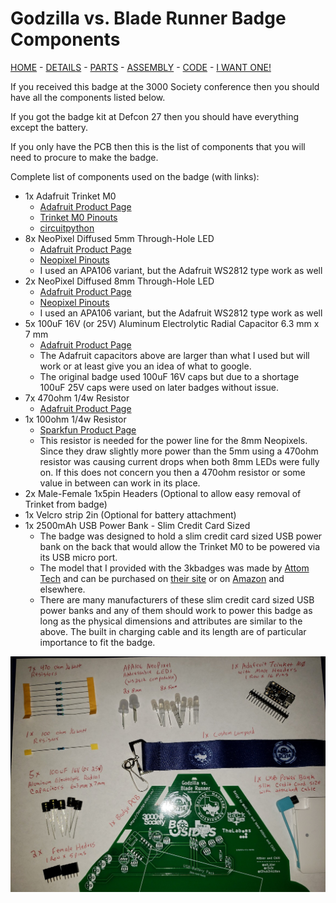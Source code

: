 # Godzilla vs. Blade Runner Badge Components

[HOME](/) - [DETAILS](3kbadge_details.md) - [PARTS](3kbadge_components.md) - [ASSEMBLY](3kbadge_assembly.md) - [CODE](3kbadge_code.md) - [I WANT ONE!](3kbadge_i_want_one.md)

If you received this badge at the 3000 Society conference then you should have all the components listed below.

If you got the badge kit at Defcon 27 then you should have everything except the battery.

If you only have the PCB then this is the list of components that you will need to procure to make the badge.

Complete list of components used on the badge (with links):

* 1x Adafruit Trinket M0
    * [Adafruit Product Page](https://www.adafruit.com/product/3500)
    * [Trinket M0 Pinouts](https://learn.adafruit.com/adafruit-trinket-m0-circuitpython-arduino/pinouts)
    * [circuitpython](https://learn.adafruit.com/welcome-to-circuitpython)
* 8x NeoPixel Diffused 5mm Through-Hole LED
    * [Adafruit Product Page](https://www.adafruit.com/product/1938)
    * [Neopixel Pinouts](https://cdn-shop.adafruit.com/970x728/1938-05.jpg)
    * I used an APA106 variant, but the Adafruit WS2812 type work as well
* 2x NeoPixel Diffused 8mm Through-Hole LED
    * [Adafruit Product Page](https://www.adafruit.com/product/1734)
    * [Neopixel Pinouts](https://cdn-shop.adafruit.com/970x728/1734-04.jpg)
    * I used an APA106 variant, but the Adafruit WS2812 type work as well
* 5x 100uF 16V (or 25V) Aluminum Electrolytic Radial Capacitor 6.3 mm x 7 mm
    * [Adafruit Product Page](https://www.adafruit.com/product/2193)
    * The Adafruit capacitors above are larger than what I used but will work or at least give you an idea of what to google.
    * The original badge used 100uF 16V caps but due to a shortage 100uF 25V caps were used on later badges without issue.
* 7x 470ohm 1/4w Resistor
    * [Adafruit Product Page](https://www.adafruit.com/product/2781)
* 1x 100ohm 1/4w Resistor
    * [Sparkfun Product Page](https://www.sparkfun.com/products/14493)
    * This resistor is needed for the power line for the 8mm Neopixels.  Since they draw slightly more power than the 5mm using a 470ohm resistor was causing current drops when both 8mm LEDs were fully on.  If this does not concern you then a 470ohm resistor or some value in between can work in its place.
* 2x Male-Female 1x5pin Headers (Optional to allow easy removal of Trinket from badge)
* 1x Velcro strip 2in (Optional for battery attachment)
* 1x 2500mAh USB Power Bank - Slim Credit Card Sized
    * The badge was designed to hold a slim credit card sized USB power bank on the back that would allow the Trinket M0 to be powered via its USB micro port.
    * The model that I provided with the 3kbadges was made by [Attom Tech](https://www.attomtech.com/) and can be purchased on [their site](https://www.attomtech.com/product/attom-tech-2500mah-ultra-slim-mini-power-bank/) or on [Amazon](https://www.amazon.com/Attom-Tech-External-Emergency-Charging/dp/B076HJTNYJ) and elsewhere.
    * There are many manufacturers of these slim credit card sized USB power banks and any of them should work to power this badge as long as the physical dimensions and attributes are similar to the above. The built in charging cable and its length are of particular importance to fit the badge.

![3kbadge_components](DC27_3k_badge_components.JPG)
